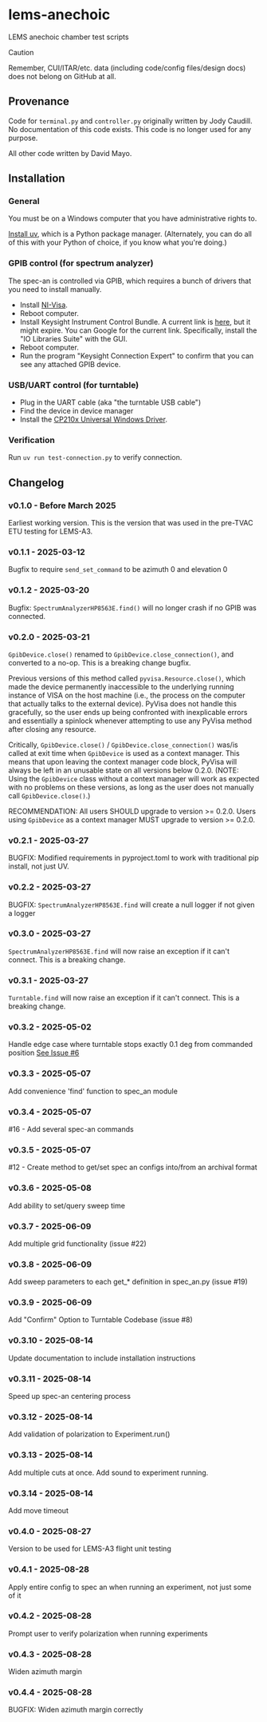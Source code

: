 # lems-anechoic
LEMS anechoic chamber test scripts

> [!CAUTION]  
> Remember, CUI/ITAR/etc. data (including code/config files/design docs) does not belong on GitHub at all.

## Provenance

Code for `terminal.py` and `controller.py` originally written by Jody Caudill. No documentation of this code exists. This code is no longer used for any purpose.

All other code written by David Mayo.

## Installation

### General

You must be on a Windows computer that you have administrative rights to.

[Install uv](https://docs.astral.sh/uv/getting-started/installation/), which is a Python package manager. (Alternately, you can do all of this with your Python of choice, if you know what you're doing.)

### GPIB control (for spectrum analyzer)

The spec-an is controlled via GPIB, which requires a bunch of drivers that you need to install manually.
- Install [NI-Visa](bin/ni-visa_23.5_online.exe).
- Reboot computer.
- Install Keysight Instrument Control Bundle. A current link is [here](https://www.keysight.com/us/en/lib/software-detail/computer-software/keysight-instrument-control-bundle-download-1184883.html), but it might expire. You can Google for the current link. Specifically, install the "IO Libraries Suite" with the GUI.
- Reboot computer.
- Run the program "Keysight Connection Expert" to confirm that you can see any attached GPIB device.

### USB/UART control (for turntable)
- Plug in the UART cable (aka "the turntable USB cable")
- Find the device in device manager
- Install the [CP210x Universal Windows Driver](bin/CP210x_Universal_Windows_Driver.zip).

### Verification

Run `uv run test-connection.py` to verify connection.

## Changelog

### v0.1.0 - Before March 2025

Earliest working version. This is the version that was used in the pre-TVAC ETU testing for LEMS-A3.

### v0.1.1 - 2025-03-12

Bugfix to require `send_set_command` to be azimuth 0 and elevation 0

### v0.1.2 - 2025-03-20

Bugfix:  `SpectrumAnalyzerHP8563E.find()` will no longer crash if no GPIB was connected.

### v0.2.0 - 2025-03-21

`GpibDevice.close()` renamed to `GpibDevice.close_connection()`, and converted to a no-op. This is a breaking change bugfix.

Previous versions of this method called `pyvisa.Resource.close()`, which made the device permanently
inaccessible to the underlying running instance of VISA on the host machine (i.e., the process on the computer that actually talks to the external device).
PyVisa does not handle this gracefully, so the user ends up being confronted with inexplicable errors and essentially a spinlock whenever attempting to use any PyVisa method after closing any resource.

Critically, `GpibDevice.close()` / `GpibDevice.close_connection()` was/is called at exit time when `GpibDevice` is used as a context manager.
This means that upon leaving the context manager code block, PyVisa will always be left in an unusable state on all versions below 0.2.0.
(NOTE: Using the `GpibDevice` class without a context manager will work as expected with no problems on these versions, as long as the user does not manually call `GpibDevice.close()`.)

RECOMMENDATION: All users SHOULD upgrade to version >= 0.2.0. Users using `GpibDevice` as a context manager MUST upgrade to version >= 0.2.0.

### v0.2.1 - 2025-03-27

BUGFIX: Modified requirements in pyproject.toml to work with traditional pip install, not just UV.

### v0.2.2 - 2025-03-27

BUGFIX: `SpectrumAnalyzerHP8563E.find` will create a null logger if not given a logger

### v0.3.0 - 2025-03-27

`SpectrumAnalyzerHP8563E.find` will now raise an exception if it can't connect. This is a breaking change.

### v0.3.1 - 2025-03-27

`Turntable.find` will now raise an exception if it can't connect. This is a breaking change.

### v0.3.2 - 2025-05-02

Handle edge case where turntable stops exactly 0.1 deg from commanded position [See Issue #6](https://github.com/msu-ssc/lems-anechoic/issues/6)

### v0.3.3 - 2025-05-07
Add convenience 'find' function to spec_an module

### v0.3.4 - 2025-05-07
#16 - Add several spec-an commands

### v0.3.5 - 2025-05-07
#12 - Create method to get/set spec an configs into/from an archival format

### v0.3.6 - 2025-05-08
Add ability to set/query sweep time

### v0.3.7 - 2025-06-09
Add multiple grid functionality (issue #22)

### v0.3.8 - 2025-06-09
Add sweep parameters to each get_* definition in spec_an.py (issue #19)

### v0.3.9 - 2025-06-09
Add "Confirm" Option to Turntable Codebase (issue #8)

### v0.3.10 - 2025-08-14
Update documentation to include installation instructions

### v0.3.11 - 2025-08-14
Speed up spec-an centering process

### v0.3.12 - 2025-08-14
Add validation of polarization to Experiment.run()

### v0.3.13 - 2025-08-14
Add multiple cuts at once.
Add sound to experiment running.

### v0.3.14 - 2025-08-14
Add move timeout

### v0.4.0 - 2025-08-27
Version to be used for LEMS-A3 flight unit testing

### v0.4.1 - 2025-08-28
Apply entire config to spec an when running an experiment, not just some of it

### v0.4.2 - 2025-08-28
Prompt user to verify polarization when running experiments

### v0.4.3 - 2025-08-28
Widen azimuth margin

### v0.4.4 - 2025-08-28
BUGFIX: Widen azimuth margin correctly